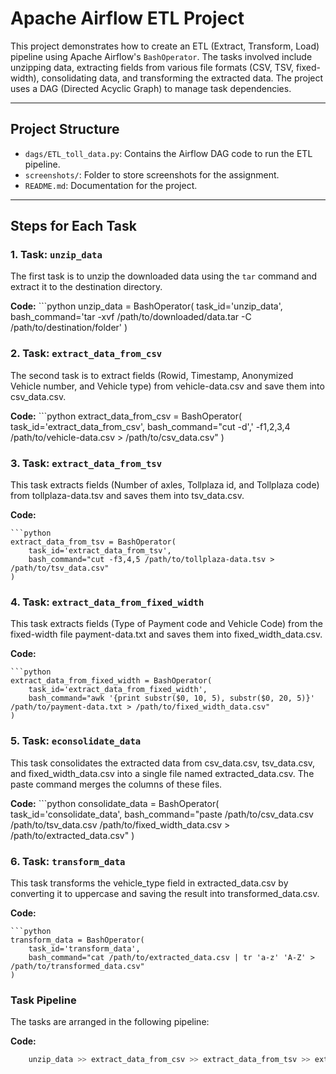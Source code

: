 # Apache Airflow ETL Project

This project demonstrates how to create an ETL (Extract, Transform, Load) pipeline using Apache Airflow's `BashOperator`. The tasks involved include unzipping data, extracting fields from various file formats (CSV, TSV, fixed-width), consolidating data, and transforming the extracted data. The project uses a DAG (Directed Acyclic Graph) to manage task dependencies.

---

## Project Structure

- `dags/ETL_toll_data.py`: Contains the Airflow DAG code to run the ETL pipeline.
- `screenshots/`: Folder to store screenshots for the assignment.
- `README.md`: Documentation for the project.

---

## Steps for Each Task

### 1. Task: `unzip_data`

The first task is to unzip the downloaded data using the `tar` command and extract it to the destination directory.

**Code:**
    ```python
    unzip_data = BashOperator(
        task_id='unzip_data',
        bash_command='tar -xvf /path/to/downloaded/data.tar -C /path/to/destination/folder'
    )

### 2. Task: `extract_data_from_csv`

The second task is to extract fields (Rowid, Timestamp, Anonymized Vehicle number, and Vehicle type) from vehicle-data.csv and save them into csv_data.csv.

**Code:**
    ```python
    extract_data_from_csv = BashOperator(
        task_id='extract_data_from_csv',
        bash_command="cut -d',' -f1,2,3,4 /path/to/vehicle-data.csv > /path/to/csv_data.csv"
    )

### 3. Task: `extract_data_from_tsv`

This task extracts fields (Number of axles, Tollplaza id, and Tollplaza code) from tollplaza-data.tsv and saves them into tsv_data.csv.

**Code:**

    ```python
    extract_data_from_tsv = BashOperator(
        task_id='extract_data_from_tsv',
        bash_command="cut -f3,4,5 /path/to/tollplaza-data.tsv > /path/to/tsv_data.csv"
    )

### 4. Task: `extract_data_from_fixed_width`

This task extracts fields (Type of Payment code and Vehicle Code) from the fixed-width file payment-data.txt and saves them into fixed_width_data.csv.

**Code:**

    ```python
    extract_data_from_fixed_width = BashOperator(
        task_id='extract_data_from_fixed_width',
        bash_command="awk '{print substr($0, 10, 5), substr($0, 20, 5)}' /path/to/payment-data.txt > /path/to/fixed_width_data.csv"
    )


### 5. Task: `econsolidate_data`

This task consolidates the extracted data from csv_data.csv, tsv_data.csv, and fixed_width_data.csv into a single file named extracted_data.csv. The paste command merges the columns of these files.

**Code:**
    ```python
    consolidate_data = BashOperator(
        task_id='consolidate_data',
        bash_command="paste /path/to/csv_data.csv /path/to/tsv_data.csv /path/to/fixed_width_data.csv > /path/to/extracted_data.csv"
    )

### 6. Task: `transform_data`

This task transforms the vehicle_type field in extracted_data.csv by converting it to uppercase and saving the result into transformed_data.csv.

**Code:**

    ```python
    transform_data = BashOperator(
        task_id='transform_data',
        bash_command="cat /path/to/extracted_data.csv | tr 'a-z' 'A-Z' > /path/to/transformed_data.csv"
    )

###  Task Pipeline

The tasks are arranged in the following pipeline:

**Code:**

```bash
    unzip_data >> extract_data_from_csv >> extract_data_from_tsv >> extract_data_from_fixed_width >> consolidate_data >> transform_data

